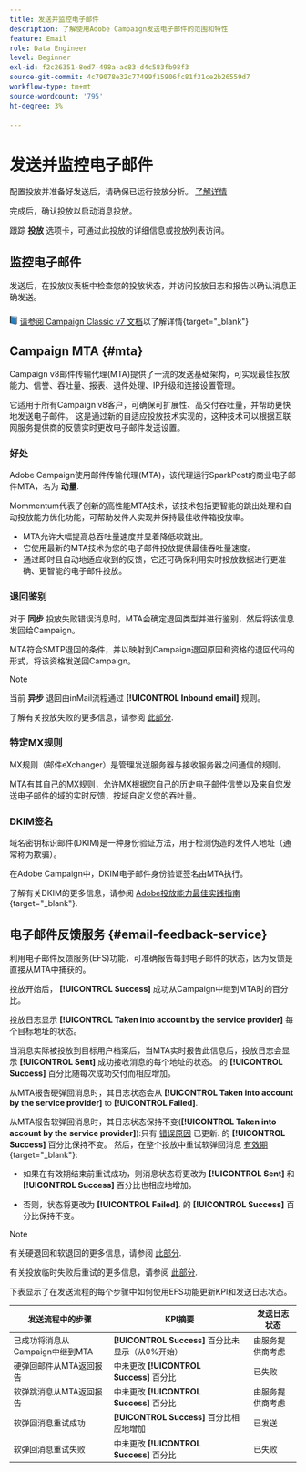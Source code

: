 ```yaml
---
title: 发送并监控电子邮件
description: 了解使用Adobe Campaign发送电子邮件的范围和特性
feature: Email
role: Data Engineer
level: Beginner
exl-id: f2c26351-8ed7-498a-ac83-d4c583fb98f3
source-git-commit: 4c79078e32c77499f15906fc81f31ce2b26559d7
workflow-type: tm+mt
source-wordcount: '795'
ht-degree: 3%

---
```



# 发送并监控电子邮件

配置投放并准备好发送后，请确保已运行投放分析。 [了解详情](delivery-analysis.md)

完成后，确认投放以启动消息投放。

跟踪 **投放** 选项卡，可通过此投放的详细信息或投放列表访问。

## 监控电子邮件

发送后，在投放仪表板中检查您的投放状态，并访问投放日志和报告以确认消息正确发送。

![](../assets/do-not-localize/book.png) [请参阅 Campaign Classic v7 文档](https://experienceleague.adobe.com/docs/campaign-classic/using/sending-messages/key-steps-when-creating-a-delivery/delivery-bestpractices/track-and-monitor.html)以了解详情{target="_blank"}


## Campaign MTA {#mta}

Campaign v8邮件传输代理(MTA)提供了一流的发送基础架构，可实现最佳投放能力、信誉、吞吐量、报表、退件处理、IP升级和连接设置管理。

它适用于所有Campaign v8客户，可确保可扩展性、高交付吞吐量，并帮助更快地发送电子邮件。 这是通过新的自适应投放技术实现的，这种技术可以根据互联网服务提供商的反馈实时更改电子邮件发送设置。

### 好处

Adobe Campaign使用邮件传输代理(MTA)，该代理运行SparkPost的商业电子邮件MTA，名为 **动量**.

Mommentum代表了创新的高性能MTA技术，该技术包括更智能的跳出处理和自动投放能力优化功能，可帮助发件人实现并保持最佳收件箱投放率。

* MTA允许大幅提高总吞吐量速度并显着降低软跳出。
* 它使用最新的MTA技术为您的电子邮件投放提供最佳吞吐量速度。
* 通过即时且自动地适应收到的反馈，它还可确保利用实时投放数据进行更准确、更智能的电子邮件投放。

### 退回鉴别

对于 **同步** 投放失败错误消息时，MTA会确定退回类型并进行鉴别，然后将该信息发回给Campaign。

MTA符合SMTP退回的条件，并以映射到Campaign退回原因和资格的退回代码的形式，将该资格发送回Campaign。

>[!NOTE]
>
>当前 **异步** 退回由inMail流程通过 **[!UICONTROL Inbound email]** 规则。

了解有关投放失败的更多信息，请参阅 [此部分](delivery-failures.md).


### 特定MX规则

MX规则（邮件eXchanger）是管理发送服务器与接收服务器之间通信的规则。

MTA有其自己的MX规则，允许MX根据您自己的历史电子邮件信誉以及来自您发送电子邮件的域的实时反馈，按域自定义您的吞吐量。

### DKIM签名

域名密钥标识邮件(DKIM)是一种身份验证方法，用于检测伪造的发件人地址（通常称为欺骗）。

在Adobe Campaign中，DKIM电子邮件身份验证签名由MTA执行。

了解有关DKIM的更多信息，请参阅 [Adobe投放能力最佳实践指南](https://experienceleague.adobe.com/docs/deliverability-learn/deliverability-best-practice-guide/transition-process/infrastructure.html#authentication){target="_blank"}.

## 电子邮件反馈服务 {#email-feedback-service}

利用电子邮件反馈服务(EFS)功能，可准确报告每封电子邮件的状态，因为反馈是直接从MTA中捕获的。

投放开始后， **[!UICONTROL Success]** 成功从Campaign中继到MTA时的百分比。

投放日志显示 **[!UICONTROL Taken into account by the service provider]** 每个目标地址的状态。

当消息实际被投放到目标用户档案后，当MTA实时报告此信息后，投放日志会显示 **[!UICONTROL Sent]** 成功接收消息的每个地址的状态。 的 **[!UICONTROL Success]** 百分比随每次成功交付而相应增加。

从MTA报告硬弹回消息时，其日志状态会从 **[!UICONTROL Taken into account by the service provider]** to **[!UICONTROL Failed]**<!-- and the **[!UICONTROL Bounces + errors]** percentage is increased accordingly-->.

从MTA报告软弹回消息时，其日志状态保持不变(**[!UICONTROL Taken into account by the service provider]**):只有 [错误原因](delivery-failures.md#delivery-failure-reasons) 已更新<!-- and the **[!UICONTROL Bounces + errors]** percentage is increased accordingly-->. 的 **[!UICONTROL Success]** 百分比保持不变。 然后，在整个投放中重试软弹回消息 [有效期](https://experienceleague.adobe.com/docs/campaign-classic/using/sending-messages/key-steps-when-creating-a-delivery/steps-sending-the-delivery.html#defining-validity-period){target="_blank"}:

* 如果在有效期结束前重试成功，则消息状态将更改为 **[!UICONTROL Sent]** 和 **[!UICONTROL Success]** 百分比也相应地增加。

* 否则，状态将更改为 **[!UICONTROL Failed]**. 的 **[!UICONTROL Success]** <!--and **[!UICONTROL Bounces + errors]** -->百分比保持不变。

>[!NOTE]
>
>有关硬退回和软退回的更多信息，请参阅 [此部分](delivery-failures.md#delivery-failure-reasons).
>
>有关投放临时失败后重试的更多信息，请参阅 [此部分](delivery-failures.md#retries).

下表显示了在发送流程的每个步骤中如何使用EFS功能更新KPI和发送日志状态。

| 发送流程中的步骤 | KPI摘要 | 发送日志状态 |
|--- |--- |--- |
| 已成功将消息从Campaign中继到MTA | **[!UICONTROL Success]** 百分比未显示（从0%开始） | 由服务提供商考虑 |
| 硬弹回邮件从MTA返回报告 | 中未更改 **[!UICONTROL Success]** 百分比 | 已失败 |
| 软弹跳消息从MTA返回报告 | 中未更改 **[!UICONTROL Success]** 百分比 | 由服务提供商考虑 |
| 软弹回消息重试成功 | **[!UICONTROL Success]** 百分比相应地增加 | 已发送 |
| 软弹回消息重试失败 | 中未更改 **[!UICONTROL Success]** 百分比 | 已失败 |
